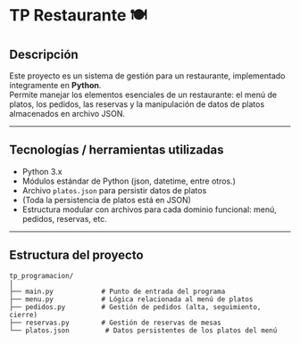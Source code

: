 # TP Restaurante 🍽️

## Descripción

Este proyecto es un sistema de gestión para un restaurante, implementado íntegramente en **Python**.  
Permite manejar los elementos esenciales de un restaurante: el menú de platos, los pedidos, las reservas y la manipulación de datos de platos almacenados en archivo JSON.

---

## Tecnologías / herramientas utilizadas

- Python 3.x  
- Módulos estándar de Python (json, datetime, entre otros.)  
- Archivo `platos.json` para persistir datos de platos  
- (Toda la persistencia de platos está en JSON)  
- Estructura modular con archivos para cada dominio funcional: menú, pedidos, reservas, etc.

---

## Estructura del proyecto

```text
tp_programacion/
│
├── main.py            # Punto de entrada del programa
├── menu.py            # Lógica relacionada al menú de platos
├── pedidos.py         # Gestión de pedidos (alta, seguimiento, cierre)
├── reservas.py        # Gestión de reservas de mesas
└── platos.json         # Datos persistentes de los platos del menú
